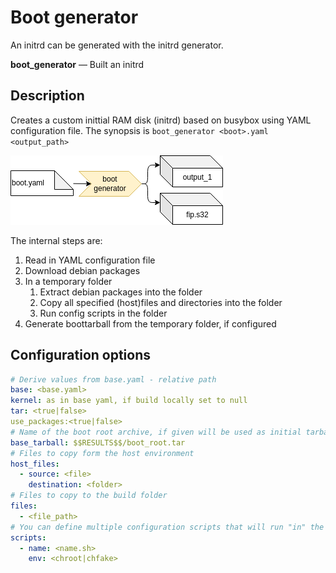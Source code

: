 # Boot generator

An initrd can be generated with the initrd generator.

**boot_generator** — Built an initrd

## Description

Creates a custom inittial RAM disk (initrd) based on busybox using YAML configuration file.
The synopsis is `boot_generator <boot>.yaml <output_path>`

![BuildTools](../assets/boot_config.drawio.png)

The internal steps are:

 1. Read in YAML configuration file
 2. Download debian packages
 3. In a temporary folder
    1. Extract debian packages into the folder
    2. Copy all specified (host)files and directories into the folder
    3. Run config scripts in the folder
 4. Generate boottarball from the temporary folder, if configured

## Configuration options

```yaml
# Derive values from base.yaml - relative path
base: <base.yaml>
kernel: as in base yaml, if build locally set to null
tar: <true|false>
use_packages:<true|false>
# Name of the boot root archive, if given will be used as initial tarball base
base_tarball: $$RESULTS$$/boot_root.tar
# Files to copy form the host environment
host_files:
  - source: <file>
    destination: <folder>
# Files to copy to the build folder
files:
  - <file_path>
# You can define multiple configuration scripts that will run "in" the tarball
scripts:
  - name: <name.sh>
    env: <chroot|chfake>
```
